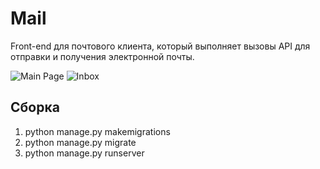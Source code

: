 # Mail

Front-end для почтового клиента, который выполняет вызовы
API для отправки и получения электронной почты.

![Main Page](https://cs50.harvard.edu/web/2020/projects/3/images/inbox.png) 
![Inbox](https://cs50.harvard.edu/web/2020/projects/3/images/email.png) 


## Cборка

1. python manage.py makemigrations
2. python manage.py migrate
3. python manage.py runserver
